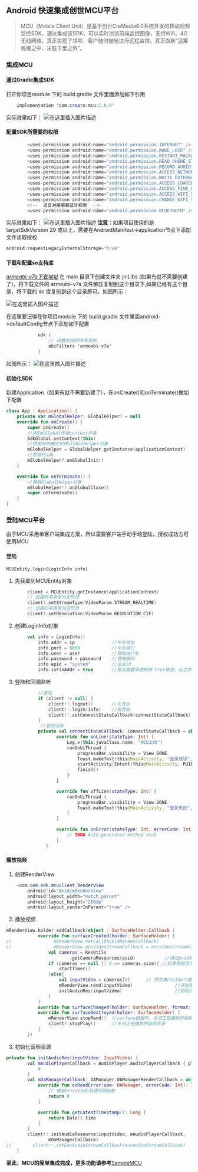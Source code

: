 ## Android 快速集成创世MCU平台

> MCU（Mobile Client Unit）是基于创世CreMedia8.0系统开发的移动视频监控SDK。通过集成该SDK，可以实时浏览前端监控图像，支持Wifi、4G无线网络，真正实现了领导、客户随时随地进行远程监控，真正做到“运筹帷幄之中，决胜千里之外”。

### 集成MCU
#### 通过Gradle集成SDK
 打开你项目module 下的 build.gradle 文件里面添加如下引用

```java
	implementation 'com.crearo:mcu:1.0.0'
```
实际效果如下：
![在这里插入图片描述](https://img-blog.csdnimg.cn/img_convert/c7f4f8c012b43d0ba08daa7a69dbdd7e.png#pic_center)
#### 配置SDK所需要的权限


```java
		<uses-permission android:name="android.permission.INTERNET" />
	    <uses-permission android:name="android.permission.WAKE_LOCK" />
	    <uses-permission android:name="android.permission.RESTART_PACKAGES" />
	    <uses-permission android:name="android.permission.READ_PHONE_STATE" />
	    <uses-permission android:name="android.permission.RECORD_AUDIO" />
	    <uses-permission android:name="android.permission.ACCESS_NETWORK_STATE" />
	    <uses-permission android:name="android.permission.WRITE_EXTERNAL_STORAGE" />
	    <uses-permission android:name="android.permission.ACCESS_COARSE_LOCATION" />
	    <uses-permission android:name="android.permission.ACCESS_FINE_LOCATION" />
	    <uses-permission android:name="android.permission.ACCESS_WIFI_STATE" />
	    <uses-permission android:name="android.permission.CHANGE_WIFI_STATE" />
	    <!--  语音对接需要蓝牙权限  -->
	    <uses-permission android:name="android.permission.BLUETOOTH" />
```


实际效果如下：
![在这里插入图片描述](https://img-blog.csdnimg.cn/img_convert/b6de053a5275621354af9782f43d545d.png#pic_center#pic_center)
**注意**：如果项目使用的是targetSdkVersion 29 或以上，需要在AndroidManifest->application节点下添加文件读取授权

```java
android:requestLegacyExternalStorage="true"
```


####  下载和配置so支持库
*[armeabi-v7a下载地址](https://github.com/swordman20/SampleMCU/blob/master/app/src/main/jniLibs/armeabi-v7a.zip)*
	在 main 目录下创建文件夹 jniLibs (如果有就不需要创建了)，将下载文件的 armeabi-v7a 文件解压复制到这个目录下,如果已经有这个目录，将下载的 so 库复制到这个目录即可。如图所示：

![在这里插入图片描述](https://img-blog.csdnimg.cn/img_convert/a62786d925810ae1d21ad4e9dc650045.png#pic_center)

在这里要记得在你项目module 下的 build.gradle 文件里面android->defaultConfig节点下添加如下配置

```java
			ndk {
	            // 设置支持的SO库架构
	            abiFilters 'armeabi-v7a'
	        }
```

如图所示：
	![在这里插入图片描述](https://img-blog.csdnimg.cn/img_convert/350081929ccd31d5cdab219e2a3dde6f.png#pic_center)

#### 初始化SDK
 新建Application（如果有就不需要新建了），在onCreate()和onTerminate()做如下配置

```kotlin
class App : Application() {
    private var mGlobalHelper: GlobalHelper? = null
    override fun onCreate() {
        super.onCreate()
        //向SdkGlobal传递context对象
        SdkGlobal.setContext(this)
        //使用单例模式获得GlobalHelper对象
        mGlobalHelper = GlobalHelper.getInstance(applicationContext)
        //初始化sdk
        mGlobalHelper?.onGlobalInit()
    }

    override fun onTerminate() {
        //释放GlobalHelper对象
        mGlobalHelper!!.onGlobalClose()
        super.onTerminate()
    }
}
```

### 登陆MCU平台
由于MCU采用单客户端集成方案，所以需要客户端手动手动登陆，授权成功方可使用MCU
#### 登陆
	MCUEntity.login(LoginInfo info)


 1. 先获取到MCUEntity对象

```kotlin
        client = MCUEntity.getInstance(applicationContext)
        // 设置码率类型为实时流
        client?.setStreamType(VideoParam.STREAM_REALTIME)
        // 设置码率类型为实时流
        client?.setResolution(VideoParam.RESOLUTION_CIF)
```
 2. 创建LoginInfo对象


```kotlin
		val info = LoginInfo()
            info.addr = ip              //平台地址
            info.port = 8866            //平台端口
            info.user = user            //登陆用户名
            info.password = password    //登陆密码
            info.epid = "system"        //企业id
            info.isFixAddr = true       //是否需要穿透网闸 trur穿透，反之亦然
```

 3. 登陆和回调监听


```kotlin
			//登陆
			if (client != null) {
                client!!.logout()       //先登出
                client!!.login(info)    //再登陆
                client!!.setConnectStateCallback(connectStateCallback)  //登陆回调
            }
			 //登陆回调
			private val connectStateCallback: ConnectStateCallback = object : ConnectStateCallback {
			       override fun onLine(stateType: Int) {
			           Log.v(this.javaClass.name, "MCU上线")
			           runOnUiThread {
			               progressBar.visibility = View.GONE
			               Toast.makeText(this@MainActivity, "登录成功", Toast.LENGTH_SHORT).show()
			               startActivity(Intent(this@MainActivity, PUIDActivity::class.java))
			               finish()
			           }
			       }

			       override fun offLine(stateType: Int) {
			           runOnUiThread {
			               progressBar.visibility = View.GONE
			               Toast.makeText(this@MainActivity, "登录失败", Toast.LENGTH_SHORT).show()
			           }
			       }

			       override fun onError(stateType: Int, errorCode: Int) {
			           // TODO Auto-generated method stub
			       }
			   }
```


#### 播放视频

 1. 创建RenderView


```java
	<com.oem.sdk.mcuclient.RenderView
        android:id="@+id/mRenderView"
        android:layout_width="match_parent"
        android:layout_height="250dp"
        android:layout_centerInParent="true" />
```

 2. 播放视频


```kotlin
mRenderView.holder.addCallback(object : SurfaceHolder.Callback {
            override fun surfaceCreated(holder: SurfaceHolder) {
//                mRenderView.setCallback(mRenderCallback)                    //RenderView播放视频回调
//                mRenderView.encVideoStreamCallback = encVideoStreamCallback //视频流监听回调
                val cameras = ResUtils
                        .getCameraResources(puid)           //通过puid获取视频流
                if (cameras == null || 0 >= cameras.size){ //如果视频流不存在
                    startTimer()
                }else{
                    val inputVideo = cameras[0]      // 预览第resIdx个摄像头资源
                    mRenderView.rend(inputVideo)                //开始播放
                    initAudioRes(inputVideo)                    //初始化音频
                }
            }
            override fun surfaceChanged(holder: SurfaceHolder, format: Int, width: Int, height: Int) {}
            override fun surfaceDestroyed(holder: SurfaceHolder) {
                mRenderView.stopRend()  //surface销毁时，关闭正在播放的视频资源
                client?.stopPlay()      //关闭正在播放的音频资源
            }
        })
```

 3. 初始化音频资源

```kotlin
private fun initAudioRes(inputVideo: InputVideo) {
        val mAudioPlayerCallback = AudioPlayer.AudioPlayerCallback { player, errorCode -> // 根据errorCode处理回调函数
            0
        }
        val mOaManagerCallback: OAManager.OAManagerRenderCallback = object : OAManager.OAManagerRenderCallback {
            override fun onRendError(oam: OAManager, errorCode: Int): Int {
                // 根据errorCode处理回调函数
                return 0
            }

            override fun getLatestTimestamp(): Long {
                return Date().time
            }
        }
        client!!.initAudioResource(inputVideo, mAudioPlayerCallback,
                mOaManagerCallback)
//        client!!.setEncAudioStreamCallback(encAudioStreamCallback)
    }
```
**至此，MCU的简单集成完成，更多功能请参考**[SampleMCU](https://github.com/swordman20/SampleMCU.git)